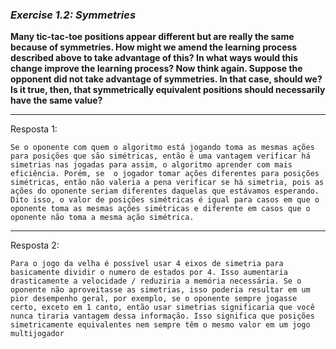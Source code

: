 ### *Exercise 1.2: Symmetries*

**Many tic-tac-toe positions appear different but are really the same because of symmetries. How might we amend the learning process described above to take advantage of this? In what ways would this change improve the learning process? Now think again. Suppose the opponent did not take advantage of symmetries. In that case, should we? Is it true, then, that symmetrically equivalent positions should necessarily have the same value?**

---
Resposta 1:

```
Se o oponente com quem o algoritmo está jogando toma as mesmas ações para posições que são simétricas, então é uma vantagem verificar há simetrias nas jogadas para assim, o algoritmo aprender com mais eficiência. Porém, se  o jogador tomar ações diferentes para posições simétricas, então não valeria a pena verificar se há simetria, pois as ações do oponente seriam diferentes daquelas que estávamos esperando. Dito isso, o valor de posições simétricas é igual para casos em que o oponente toma as mesmas ações simétricas e diferente em casos que o oponente não toma a mesma ação simétrica.
```

---
Resposta 2:

```
Para o jogo da velha é possível usar 4 eixos de simetria para basicamente dividir o numero de estados por 4. Isso aumentaria drasticamente a velocidade / reduziria a memória necessária. Se o oponente não aproveitasse as simetrias, isso poderia resultar em um pior desempenho geral, por exemplo, se o oponente sempre jogasse certo, exceto em 1 canto, então usar simetrias significaria que você nunca tiraria vantagem dessa informação. Isso significa que posições simetricamente equivalentes nem sempre têm o mesmo valor em um jogo multijogador
```
